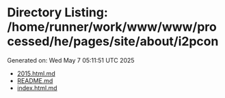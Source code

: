# Directory Listing: /home/runner/work/www/www/processed/he/pages/site/about/i2pcon
Generated on: Wed May  7 05:11:51 UTC 2025

- [2015.html.md](2015.html.md)
- [README.md](README.md)
- [index.html.md](index.html.md)
